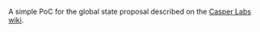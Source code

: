 A simple PoC for the global state proposal described on the [Casper Labs wiki](https://casperlabs.atlassian.net/wiki/spaces/~167734600/pages/8388609/A+proposal+for+the+architecture+of+the+Blockchain).